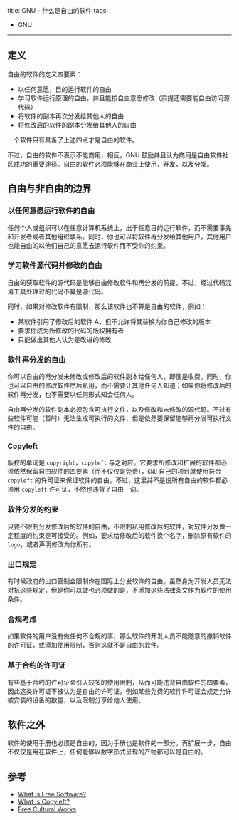 title: GNU - 什么是自由的软件
tags:
- GNU
---

## 定义
自由的软件的定义四要素：

* 以任何意愿，目的运行软件的自由
* 学习软件运行原理的自由，并且能按自主意愿修改（前提还需要能自由访问源代码）
* 将软件的副本再次分发给其他人的自由
* 将修改后的软件的副本分发给其他人的自由

一个软件只有具备了上述四点才是自由的软件。

不过，自由的软件不表示不能商用，相反，GNU 鼓励并且认为商用是自由软件社区成功的重要途径。自由的软件必须能够在商业上使用，开发，以及分发。

## 自由与非自由的边界
### 以任何意愿运行软件的自由
任何个人或组织可以在任意计算机系统上，出于任意目的运行软件，而不需要事先和开发者或者其他组织联系。同时，你也可以将软件再分发给其他用户，其他用户也能自由的以他们自己的意愿去运行软件而不受你的约束。

### 学习软件源代码并修改的自由
自由的获取软件的源代码是能够自由修改软件和再分发的前提，不过，经过代码混淆工具处理过的代码不算是源代码。

同时，如果对修改软件有限制，那么该软件也不算是自由的软件，例如：
* 某软件引用了修改后的软件 A，但不允许将其替换为你自己修改的版本
* 要求你成为所修改的代码的版权拥有者
* 只能做出其他人认为是改进的修改

### 软件再分发的自由
你可以自由的再分发未修改或修改后的软件副本给任何人，即使是收费。同时，你也可以自由的修改软件然后私用，而不需要让其他任何人知道；如果你将修改后的软件再分发，也不需要以任何形式知会任何人。

自由再分发的软件副本必须包含可执行文件，以及修改和未修改的源代码。不过有些软件可能（暂时）无法生成可执行的文件，但是依然要保留能够再分发可执行文件的自由。

### Copyleft
版权的单词是 `copyright`，`copyleft` 与之对应。它要求所修改和扩展的软件都必须依然保留自由软件的四要素（而不仅仅是免费），`GNU` 自己的项目就使用符合 `copyleft` 的许可证来保证软件的自由。不过，这里并不是说所有自由的软件都必须用 `copyleft` 许可证，不然也违背了自由一词。

### 软件分发的约束
只要不限制分发修改后的软件的自由，不限制私用修改后的软件，对软件分发做一定程度的约束是可接受的。例如，要求给修改后的软件换个名字，删除原有软件的 `logo`，或者声明修改为你所有。

### 出口规定
有时候政府的出口管制会限制你在国际上分发软件的自由。虽然身为开发人员无法对抗这些规定，但是你可以做也必须做的是，不添加这些法律条文作为软件的使用条件。

### 合规考虑
如果软件的用户没有做任何不合规的事，那么软件的开发人员不能随意的撤销软件的许可证，或添加使用限制，否则这就不是自由的软件。

### 基于合约的许可证
有些基于合约的许可证会引入较多的使用限制，从而可能违背自由软件的四要素，因此这类许可证不被认为是自由的许可证。例如某些免费的软件许可证会规定允许被安装的设备的数量，以及限制分享给他人使用。

## 软件之外
软件的使用手册也必须是自由的，因为手册也是软件的一部分。再扩展一步，自由不仅仅是用在软件上，任何能够以数字形式呈现的产物都可以是自由的。

## 参考
* [What is Free Software?](https://www.gnu.org/philosophy/free-sw.html)
* [What is Copyleft?](https://www.gnu.org/licenses/copyleft.html)
* [Free Cultural Works](https://freedomdefined.org/Definition)
